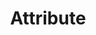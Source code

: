 ---
layout: glossary-documentation
sectionKey: Glossary
eleventyNavigation:
  parent: Glossary
title: Attribute
description: Attributes describe the characteristics of a content type. For example, a news article has a title, summary, author, date, body and location.
details:
  'Attributes create consistent structure to make it easier to understand, manage, display and reuse content.


  Attributes can be:
  
  - core content written by a person — for example, title, description, biography

  - metadata with structured values defined by the system or chosen from a predefined list — for example, date published, topic or country
  

  Attributes are captured at a conceptual level in the [content model](/glossary/content-model).
  

  Attributes become properties when the model is translated into a [content schema](/glossary/content-schema).'
synonym:
  0:
    title: Property
    link:
    definition: a term used in our schemas and codebase
  1:
    title: Field
    link:
    definition: a term used by publishers to describe the input space in a content management system
nonPreferred:
  0:
    title:
    link:
    definition:
relatedTerm:
    0:
      title:
      link:
      definition:
theme: Information layer
order: 4
---